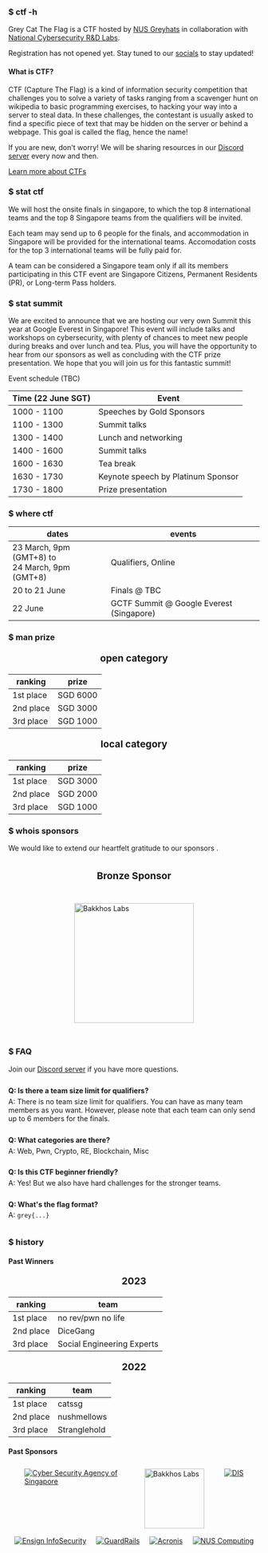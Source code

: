 ### $ ctf -h

Grey Cat The Flag is a CTF hosted by [NUS Greyhats](https://nusgreyhats.org) in collaboration with [National Cybersecurity R&D Labs](https://ncl.sg).

Registration has not opened yet. Stay tuned to our [socials](https://linktr.ee/nus.greyhats) to stay updated!

#### What is CTF?

CTF (Capture The Flag) is a kind of information security competition that challenges you to solve a variety of tasks ranging from a scavenger hunt on wikipedia to basic programming exercises, to hacking your way into a server to steal data. In these challenges, the contestant is usually asked to find a specific piece of text that may be hidden on the server or behind a webpage. This goal is called the flag, hence the name!

If you are new, don't worry! We will be sharing resources in our [Discord server](https://discord.gg/d9wbXEP2wN) <i style="color: #738adb" class="fab fa-discord"></i> every now and then.

[Learn more about CTFs](https://dev.to/atan/what-is-ctf-and-how-to-get-started-3f04)

### $ stat ctf

We will host the onsite finals in singapore, to which the top 8 international teams and the top 8 Singapore teams from the qualifiers will be invited. 

Each team may send up to 6 people for the finals, and accommodation in Singapore will be provided for the international teams. Accomodation costs for the top 3 international teams will be fully paid for.

A team can be considered a Singapore team only if all its members participating in this CTF event are Singapore Citizens, Permanent Residents (PR), or Long-term Pass holders.

### $ stat summit

We are excited to announce that we are hosting our very own Summit this year at Google Everest in Singapore! This event will include talks and workshops on cybersecurity, with plenty of chances to meet new people during breaks and over lunch and tea. Plus, you will have the opportunity to hear from our sponsors as well as concluding with the CTF prize presentation. We hope that you will join us for this fantastic summit!

Event schedule (TBC)

Time (22 June SGT) | Event
-- | --
1000 - 1100 | Speeches by Gold Sponsors
1100 - 1300 | Summit talks
1300 - 1400 | Lunch and networking
1400 - 1600 | Summit talks
1600 - 1630 | Tea break
1630 - 1730 | Keynote speech by Platinum Sponsor
1730 - 1800 | Prize presentation

### $ where ctf

dates | events
-- | --
23 March, 9pm (GMT+8) to<br/>24 March, 9pm (GMT+8) | Qualifiers, Online
20 to 21 June | Finals @ TBC
22 June | GCTF Summit @ Google Everest (Singapore)

### $ man prize
<style>
.category-header {
    text-align: center;
    font-size: 1.2rem;
    font-weight: bold;
}

.category-header + table {
    margin-top: 20px;
}
</style>

<p class="category-header">open category</p>

ranking | prize
-- | --
1st place | SGD 6000
2nd place | SGD 3000
3rd place | SGD 1000

<p class="category-header">local category</p>

ranking | prize
-- | --
1st place | SGD 3000
2nd place | SGD 2000
3rd place | SGD 1000

### $ whois sponsors

We would like to extend our heartfelt gratitude to our sponsors <i style="color: #ff0000" class="fa-solid fa-heart"></i>.

<style>
.sponsor-tier-header {
    text-align: center;
    padding-top: 1rem;
    font-size: 1.2rem;
    font-weight: bold;
}

.sponsor-logos-container {
    display: flex;
    flex-wrap: wrap;
    justify-content: space-evenly;
}

.sponsor-logo-image {
    margin: 0.5rem;
    padding: 1rem;
    vertical-align: middle;
}

.sponsor-logo-image img {
    max-width: 350px;
    margin: auto;
}
</style>

<p class="sponsor-tier-header"><i style="color: #E5E4E2" class="fa-solid fa-coins"></i> Bronze Sponsor</p>
<div class="sponsor-logos-container">
    <div class="sponsor-logo-image">
        <a href="https://www.bakkhoslabs.com/"><img alt="Bakkhos Labs" style='height: 240px;' src="/bakkhos-logo.png"/></a>
    </div>
</div>

### $ FAQ

Join our [Discord server](https://discord.gg/d9wbXEP2wN) <i style="color: #738adb" class="fab fa-discord"></i> if you have more questions.

<style>
.qna {
    padding-top: 0.5rem;
    padding-bottom: 0.5rem;
}

.qna p {
    margin-top: 0.3rem;
    margin-bottom: 0.3rem;
}
</style>

<div class="qna">
<p><strong>Q: Is there a team size limit for qualifiers?</strong></p>
<p>A: There is no team size limit for qualifiers. You can have as many team members as you want. However, please note that each team can only send up to 6 members for the finals.</p>
</div>

<div class="qna">
<p><strong>Q: What categories are there?</strong></p>
<p>A: Web, Pwn, Crypto, RE, Blockchain, Misc</p>
</div>

<div class="qna">
<p><strong>Q: Is this CTF beginner friendly?</strong></p>
<p>A: Yes! But we also have hard challenges for the stronger teams.</p>
</div>

<div class="qna">
<p><strong>Q: What's the flag format?</strong></p>
<p>A: <code>grey{...}</code></p>
</div>

### $ history

#### Past Winners
<style>
.past-year-header {
    text-align: center;
    font-size: 1.2rem;
    font-weight: bold;
}

.past-year-header + table {
    /* styles for the second element */
    margin-top: 20px;
}
</style>

<p class="past-year-header">2023</p>

ranking | team
-- | --
1st place | no rev/pwn no life
2nd place | DiceGang
3rd place | Social Engineering Experts


<p class="past-year-header">2022</p>

ranking | team
-- | --
1st place | catssg
2nd place | nushmellows
3rd place | Stranglehold

#### Past Sponsors
<style>
.past-sponsor-logos-container {
    display: flex;
    flex-wrap: wrap;
    justify-content: space-evenly;
}

.past-sponsor-logo-image {
    margin: 0.5rem;
    vertical-align: middle;
}

.past-sponsor-logo-image img {
    max-width: 200px;
    margin: auto;
}
</style>

<div class="past-sponsor-logos-container">
    <div class="past-sponsor-logo-image">
        <a href="https://www.csa.gov.sg/"><img alt="Cyber Security Agency of Singapore" src="/csa-logo.png"/></a>
    </div>
    <div class="past-sponsor-logo-image">
        <a href="https://www.bakkhoslabs.com/"><img alt="Bakkhos Labs" style='height: 120px;' src="/bakkhos-logo.png"/></a>
    </div>
    <div class="past-sponsor-logo-image">
        <a href="https://www.mindef.gov.sg/oms/dis/"><img alt="DIS" src="/dis-logo.png"/></a>
    </div>
    <div class="past-sponsor-logo-image">
        <a href="https://www.ensigninfosecurity.com/"><img alt="Ensign InfoSecurity" src="/ensign-logo.png"/></a>
    </div>
    <div class="past-sponsor-logo-image">
        <a href="https://www.guardrails.io/"><img alt="GuardRails" src="/guardrails-logo.svg"/></a>
    </div>
    <div class="past-sponsor-logo-image">
        <a href="https://www.acronis.com/"><img alt="Acronis" src="/acronis-logo.svg"/></a>
    </div>
    <div class="past-sponsor-logo-image">
        <a href="https://www.comp.nus.edu.sg/"><img alt="NUS Computing" src="/nus-computing-logo.png"/></a>
    </div>
</div>
